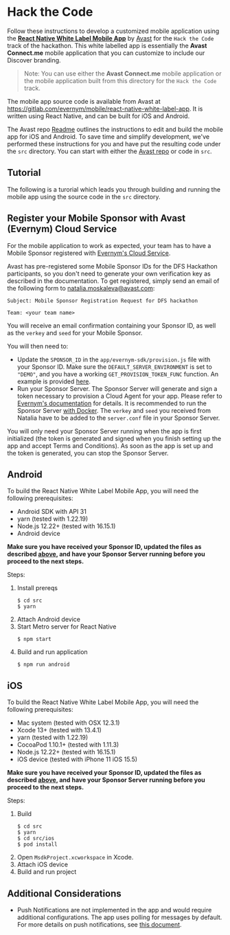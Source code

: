 # Hack the Code

Follow these instructions to develop a customized mobile application using the **[React Native White Label Mobile App](https://gitlab.com/evernym/mobile/react-native-white-label-app)** by [Avast](https://avast.com) for the ```Hack the Code``` track of the hackathon.  This white labelled app is essentially the **Avast Connect.me** mobile application that you can customize to include our Discover branding.

> Note:  You can use either the **Avast Connect.me** mobile application or the mobile application built from this directory for the ```Hack the Code``` track.

The mobile app source code is available from Avast at https://gitlab.com/evernym/mobile/react-native-white-label-app.  It is written using React Native, and can be built for iOS and Android.

The Avast repo [Readme](https://gitlab.com/evernym/mobile/react-native-white-label-app/-/blob/main/README.md) outlines the instructions to edit and build the mobile app for iOS and Android.  To save time and simplify development, we've performed these instructions for you and have put the resulting code under the `src` directory.  You can start with either the [Avast repo](https://gitlab.com/evernym/mobile/react-native-white-label-app) or code in `src`.

## Tutorial

The following is a turorial which leads you through building and running the mobile app using the source code in the `src` directory.

## Register your Mobile Sponsor with Avast (Evernym) Cloud Service 

For the mobile application to work as expected, your team has to have a Mobile Sponsor registered with [Evernym's Cloud Service](https://gitlab.com/evernym/mobile/mobile-sdk/-/blob/main/docs/3.Initialization.md#sponsor-ie-you-onboarding-with-evernyms-cloud-service). 

Avast has pre-registered some Mobile Sponsor IDs for the DFS Hackathon participants, so you don't need to generate your own verification key as described in the documentation. To get registered, simply send an email of the following form to natalia.moskaleva@avast.com:

   ```
   Subject: Mobile Sponsor Registration Request for DFS hackathon 

   Team: <your team name>
   ```

You will receive an email confirmation containing your Sponsor ID, as well as the `verkey` and `seed` for your Mobile Sponsor. 

You will then need to:
- Update the `SPONSOR_ID` in the `app/evernym-sdk/provision.js` file with your Sponsor ID. Make sure the `DEFAULT_SERVER_ENVIRONMENT` is set to `"DEMO"`, and you have a working `GET_PROVISION_TOKEN_FUNC` function. An example is provided [here](./src/app/evernym-sdk/provision.js#L22).
- Run your Sponsor Server. The Sponsor Server will generate and sign a token necessary to provision a Cloud Agent for your app. Please refer to [Evernym's documentation](https://gitlab.com/evernym/mobile/mobile-sdk/-/tree/main/examples/simple-sponsor) for details. It is recommended to run the Sponsor Server [with Docker](https://gitlab.com/evernym/mobile/mobile-sdk/-/tree/main/examples/simple-sponsor#in-docker). The `verkey` and `seed` you received from Natalia have to be added to the `server.conf` file in your Sponsor Server. 

You will only need your Sponsor Server running when the app is first initialized (the token is generated and signed when you finish setting up the app and accept Terms and Conditions). As soon as the app is set up and the token is generated, you can stop the Sponsor Server. 

## Android

To build the React Native White Label Mobile App, you will need the following prerequisites:
- Android SDK with API 31
- yarn (tested with 1.22.19)
- Node.js 12.22+ (tested with 16.15.1)
- Android device

**Make sure you have received your Sponsor ID, updated the files as described [above](#register-your-mobile-sponsor-with-avast-evernym-cloud-service), and have your Sponsor Server running before you proceed to the next steps.**

Steps:
1. Install prereqs
	```
	$ cd src
	$ yarn
	```
2. Attach Android device
3. Start Metro server for React Native
    ```
    $ npm start
    ```
4. Build and run application
	```
	$ npm run android
	```

## iOS

To build the React Native White Label Mobile App, you will need the following prerequisites:
- Mac system (tested with OSX 12.3.1)
- Xcode 13+ (tested with 13.4.1)
- yarn (tested with 1.22.19)
- CocoaPod 1.10.1+ (tested with 1.11.3)
- Node.js 12.22+ (tested with 16.15.1)
- iOS device (tested with iPhone 11 iOS 15.5)

**Make sure you have received your Sponsor ID, updated the files as described [above](#register-your-mobile-sponsor-with-avast-evernym-cloud-service), and have your Sponsor Server running before you proceed to the next steps.**

Steps:

1. Build 
	```
	$ cd src
	$ yarn
	$ cd src/ios
	$ pod install
	```
2. Open ```MsdkProject.xcworkspace``` in Xcode.
3. Attach iOS device
4. Build and run project

## Additional Considerations

- Push Notifications are not implemented in the app and would require additional configurations. The app uses polling for messages by default. For more details on push notifications, see [this document](https://gitlab.com/evernym/mobile/mobile-sdk/-/blob/main/docs/PushNotifications.md).